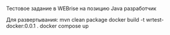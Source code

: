 Тестовое задание в WEBrise на позицию Java разработчик


Для развертывания:
mvn clean package
docker build -t wrtest-docker:0.0.1 .
docker compose up
